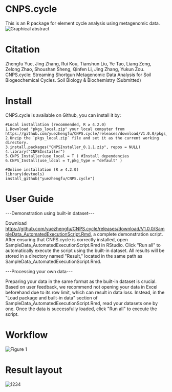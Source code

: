 # CNPS.cycle
This is an R package for element cycle analysis using metagenomic data.
![Graphical abstract](https://github.com/yuezhengfu/CNPS.cycle/assets/39332214/fa656480-d3f6-416b-8874-2d975ba44fcf)

# Citation
Zhengfu Yue, Jing Zhang, Rui Kou, Tianshun Liu, Ye Tao, Liang Zeng, Zelong Zhao, Shoushan Sheng, Qinfen Li, Jing Zhang, Yukun Zou. CNPS.cycle: Streaming Shortgun Metagenomic Data Analysis for Soil Biogeochemical Cycles. Soil Biology & Biochemistry (Submitted)

# Install
CNPS.cycle is available on Github, you can install it by:
```{r}
#Local installation (recommended, R ≥ 4.2.0)
1.Download "pkgs_local.zip" your local computer from https://github.com/yuezhengfu/CNPS.cycle/releases/download/V1.0.0/pkgs_local.zip
2.Unzip the `pkgs_local.zip` file and set it as the current working directory.
3.install.packages("CNPSInstaller_0.1.1.zip", repos = NULL)
4.library("CNPSInstaller")
5.CNPS_Installer(use_local = T ) #Install dependencies
6.CNPS_Install(use_local = T,pkg_type = "default" )

#Online installation (R ≥ 4.2.0)
library(devtools) 
install_github("yuezhengfu/CNPS.cycle")
```
# User Guide
---Demonstration using built-in dataset---

Download https://github.com/yuezhengfu/CNPS.cycle/releases/download/V1.0.0/SampleData_AutomatedExecutionScript.Rmd, a complete demonstration script. After ensuring that CNPS.cycle is correctly installed, open SampleData_AutomatedExecutionScript.Rmd in RStudio. Click "Run all" to automatically execute the script using the built-in dataset. All results will be stored in a directory named "Result," located in the same path as SampleData_AutomatedExecutionScript.Rmd.

---Processing your own data---

Preparing your data in the same format as the built-in dataset is crucial. Based on user feedback, we recommend not opening your data in Excel beforehand due to its row limit, which can result in data loss. Instead, in the "Load package and built-in data" section of SampleData_AutomatedExecutionScript.Rmd, read your datasets one by one. Once the data is successfully loaded, click "Run all" to execute the script.
 
# Workflow
![Figure 1](https://github.com/yuezhengfu/CNPS.cycle/assets/39332214/1cbe8b07-1e90-4a4c-973e-5ab89d34a2a9)

# Result layout
![1234](https://github.com/yuezhengfu/CNPS.cycle/assets/39332214/875f9ff2-978d-41fd-9b52-f5056e706ef5)
